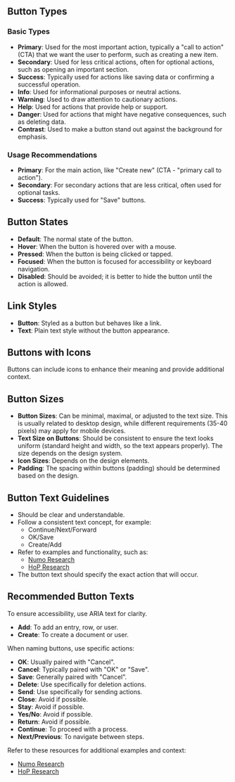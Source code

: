 ## Button Types

### Basic Types

- **Primary**: Used for the most important action, typically a "call to action" (CTA) that we want the user to perform, such as creating a new item.
- **Secondary**: Used for less critical actions, often for optional actions, such as opening an important section.
- **Success**: Typically used for actions like saving data or confirming a successful operation.
- **Info**: Used for informational purposes or neutral actions.
- **Warning**: Used to draw attention to cautionary actions.
- **Help**: Used for actions that provide help or support.
- **Danger**: Used for actions that might have negative consequences, such as deleting data.
- **Contrast**: Used to make a button stand out against the background for emphasis.

### Usage Recommendations

- **Primary**: For the main action, like "Create new" (CTA - "primary call to action").
- **Secondary**: For secondary actions that are less critical, often used for optional tasks.
- **Success**: Typically used for "Save" buttons.

## Button States

- **Default**: The normal state of the button.
- **Hover**: When the button is hovered over with a mouse.
- **Pressed**: When the button is being clicked or tapped.
- **Focused**: When the button is focused for accessibility or keyboard navigation.
- **Disabled**: Should be avoided; it is better to hide the button until the action is allowed.

## Link Styles

- **Button**: Styled as a button but behaves like a link.
- **Text**: Plain text style without the button appearance.

## Buttons with Icons

Buttons can include icons to enhance their meaning and provide additional context.

## Button Sizes

- **Button Sizes**: Can be minimal, maximal, or adjusted to the text size. This is usually related to desktop design, while different requirements (35-40 pixels) may apply for mobile devices.
- **Text Size on Buttons**: Should be consistent to ensure the text looks uniform (standard height and width, so the text appears properly). The size depends on the design system.
- **Icon Sizes**: Depends on the design elements.
- **Padding**: The spacing within buttons (padding) should be determined based on the design.

## Button Text Guidelines

- Should be clear and understandable.
- Follow a consistent text concept, for example:
  - Continue/Next/Forward
  - OK/Save
  - Create/Add
- Refer to examples and functionality, such as:
  - [Numo Research](https://docs.google.com/spreadsheets/d/1iZdEi1e_cuO8biNmfyGE8RbwllE96wKQaEMmKjTvBHk/edit?usp=sharing)
  - [HoP Research](https://docs.google.com/document/d/14NwRoQT188yO2Yb9VqvZeLrFxy5ODtnWPtw2plodOI4/edit?usp=sharing)
- The button text should specify the exact action that will occur.

## Recommended Button Texts

To ensure accessibility, use ARIA text for clarity.

- **Add**: To add an entry, row, or user.
- **Create**: To create a document or user.

When naming buttons, use specific actions:

- **OK**: Usually paired with "Cancel".
- **Cancel**: Typically paired with "OK" or "Save".
- **Save**: Generally paired with "Cancel".
- **Delete**: Use specifically for deletion actions.
- **Send**: Use specifically for sending actions.
- **Close**: Avoid if possible.
- **Stay**: Avoid if possible.
- **Yes/No**: Avoid if possible.
- **Return**: Avoid if possible.
- **Continue**: To proceed with a process.
- **Next/Previous**: To navigate between steps.

Refer to these resources for additional examples and context:

- [Numo Research](https://docs.google.com/spreadsheets/d/1iZdEi1e_cuO8biNmfyGE8RbwllE96wKQaEMmKjTvBHk/edit?usp=sharing)
- [HoP Research](https://docs.google.com/document/d/14NwRoQT188yO2Yb9VqvZeLrFxy5ODtnWPtw2plodOI4/edit?usp=sharing)
